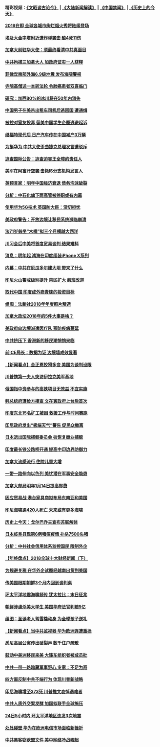 #### 精彩视频：[《文昭谈古论今》](https://github.com/gfw-breaker/wenzhao/blob/master/README.md?t=12291831) | [《大陆新闻解读》](https://github.com/gfw-breaker/ntdtv-comedy/blob/master/README.md?t=12291831) | [《中国禁闻》](https://github.com/gfw-breaker/ntdtv-news/blob/master/README.md?t=12291831) | [《历史上的今天》](https://github.com/gfw-breaker/today-in-history/blob/master/README.md?t=12291831) 

#### [2019在即 全球各城市绚烂烟火秀将陆续登场](../pages/nsc418/n10940465.md?t=12291831) 

#### [埃及大金字塔附近遭炸弹袭击 酿4死11伤](../pages/nsc418/n10940511.md?t=12291831) 

#### [加拿大前驻华大使：须最终看清中共真面目](../pages/nsc418/n10940389.md?t=12291831) 

#### [中共拘捕三加拿大人 加政府证实一人获释](../pages/nsc418/n10939393.md?t=12291831) 

#### [菲律宾南部外海6.9级地震 发布海啸警报](../pages/nsc418/n10939652.md?t=12291831) 

#### [寺院高僧送一本转法轮 令肺癌患者双喜临门](../pages/nsc418/n10937173.md?t=12291831) 

#### [研究：加西80%的冰川将在50年内消失](../pages/nsc418/n10939068.md?t=12291831) 

#### [中国男子在美杀出租车司机后逃回国 遭通缉](../pages/nsc418/n10939162.md?t=12291831) 

#### [被控对室友投毒 留美中国学生企图逃避起诉](../pages/nsc418/n10939143.md?t=12291831) 

#### [继福特现代后 日产汽车传在中国减产3万辆](../pages/nsc418/n10938892.md?t=12291831) 

#### [为挺华为 中共大使歪曲捷克总理发言遭驳斥](../pages/nsc418/n10938867.md?t=12291831) 

#### [追查国际公告：追查迫害王全璋的责任人](../pages/nsc418/n10937997.md?t=12291831) 

#### [美军在阿富汗空袭 击毙IS分支机构发言人](../pages/nsc418/n10937943.md?t=12291831) 

#### [英预言家：明年中国经济衰退 债务泡沫破裂](../pages/nsc418/n10937862.md?t=12291831) 

#### [分析：中石化旗下两高管被停职或有内幕](../pages/nsc418/n10936480.md?t=12291831) 

#### [使用华为5G技术 英国防大臣：深切担忧](../pages/nsc418/n10936847.md?t=12291831) 

#### [美政府警告：开放边境让移民系统濒临崩溃](../pages/nsc418/n10936858.md?t=12291831) 

#### [法71岁翁坐“木桶”拟三个月横越大西洋](../pages/nsc418/n10936510.md?t=12291831) 

#### [川习会后中美将首度贸易谈判 结果难料](../pages/nsc418/n10936366.md?t=12291831) 

#### [消息：明年起 鸿海在印度组装iPhone X系列](../pages/nsc418/n10936455.md?t=12291831) 

#### [内幕：中共在厄瓜多尔建大坝 带来了什么](../pages/nsc418/n10936259.md?t=12291831) 

#### [印尼火山警戒级别提升 禁区扩大 航班改道](../pages/nsc418/n10936243.md?t=12291831) 

#### [取代中国 印度成外商青睐的投资目标](../pages/nsc418/n10935215.md?t=12291831) 

#### [组图：法新社2018年年度照片精选](../pages/nsc418/n10935213.md?t=12291831) 

#### [加拿大政坛2018年的5件大事是啥？](../pages/nsc418/n10934199.md?t=12291831) 

#### [美政府向边境派遣医疗队 预防疾病蔓延](../pages/nsc418/n10934482.md?t=12291831) 

#### [中共挤压下 香港新的移民潮悄悄来临](../pages/nsc418/n10934111.md?t=12291831) 

#### [前ICE局长：数据为证 边境墙成效显著](../pages/nsc418/n10934433.md?t=12291831) 

#### [【新闻看点】金正恩狡猾多变 美国为谈判设限](../pages/nsc418/n10934183.md?t=12291831) 

#### [川普携第一夫人突访伊拉克美军基地](../pages/nsc418/n10934352.md?t=12291831) 

#### [俄国指中资参与的高铁项目无效益 不宜实施](../pages/nsc418/n10934141.md?t=12291831) 

#### [韩总统府遭检方搜查 文在寅政府上台后首次](../pages/nsc418/n10933090.md?t=12291831) 

#### [印度东北15名矿工被困 救援工作与时间赛跑](../pages/nsc418/n10933676.md?t=12291831) 

#### [印尼政府发出“极端天气”警告 促民众撤离](../pages/nsc418/n10933470.md?t=12291831) 

#### [日本退出国际捕鲸委员会 拟恢复商业捕鲸](../pages/nsc418/n10933334.md?t=12291831) 

#### [印度最长铁公路桥开通 提高中印边界防御力](../pages/nsc418/n10932809.md?t=12291831) 

#### [加拿大流感流行 住院儿童大增](../pages/nsc418/n10932744.md?t=12291831) 

#### [一带一路伸向以色列 美忧潜在军事安全隐患](../pages/nsc418/n10932712.md?t=12291831) 

#### [加拿大邮局明年1月14日提高邮费](../pages/nsc418/n10932741.md?t=12291831) 

#### [因应贸易战 港台家具商拟布局东南亚和美国](../pages/nsc418/n10932654.md?t=12291831) 

#### [印尼海啸逾420人死亡 未来或有更多海啸](../pages/nsc418/n10932350.md?t=12291831) 

#### [历史上今天：戈尔巴乔夫宣布苏联解体](../pages/nsc418/n10932195.md?t=12291831) 

#### [日本岐阜县现第6例猪瘟疫情 扑杀7500头猪](../pages/nsc418/n10931585.md?t=12291831) 

#### [分析：中共社会信用体系监控国民 限制外企](../pages/nsc418/n10928781.md?t=12291831) 

#### [【年终盘点】2018全球十大财经新闻（下）](../pages/nsc418/n10918551.md?t=12291831) 

#### [为规避关税 在华外企试图经越南出货到美国](../pages/nsc418/n10931698.md?t=12291831) 

#### [传美国限期朝鲜3个月内回到谈判桌](../pages/nsc418/n10931073.md?t=12291831) 

#### [环太平洋地震海啸频传 犹太拉比：末日征兆](../pages/nsc418/n10931369.md?t=12291831) 

#### [朝鲜涉虐杀美大学生 美国华府法官判赔5亿](../pages/nsc418/n10931032.md?t=12291831) 

#### [组图：圣诞老人驾雪橇动身 为全球孩子送礼](../pages/nsc418/n10930732.md?t=12291831) 

#### [【新闻看点】当中共监视器 华为欧洲连遭重挫](../pages/nsc418/n10930646.md?t=12291831) 

#### [悉尼高层公寓传出破裂声 数千住户疏散](../pages/nsc418/n10930665.md?t=12291831) 

#### [鼓动中美洲移民来美 大篷车组织者被成员批](../pages/nsc418/n10930604.md?t=12291831) 

#### [中共一带一路暗藏军事野心 专家：不足为奇](../pages/nsc418/n10930595.md?t=12291831) 

#### [四方面反制中共不端行为 体现川普新战略](../pages/nsc418/n10930171.md?t=12291831) 

#### [印尼海啸增至373死 川普推文哀悼遇难者](../pages/nsc418/n10929896.md?t=12291831) 

#### [中共人质外交案发酵 加国拟联手全球施压](../pages/nsc418/n10928999.md?t=12291831) 

#### [24日5小时内 环太平洋地区连发3次地震](../pages/nsc418/n10929109.md?t=12291831) 

#### [处处碰壁 华为在欧洲电信市场面临新挫折](../pages/nsc418/n10929057.md?t=12291831) 

#### [中共黑客窃欧盟文件 美中网络冷战崛起](../pages/nsc418/n10928801.md?t=12291831) 

